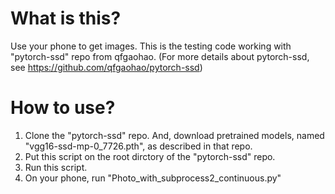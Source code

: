 # What is this?
Use your phone to get images.
This is the testing code working with "pytorch-ssd" repo from qfgaohao. (For more details about pytorch-ssd, see https://github.com/qfgaohao/pytorch-ssd)

# How to use?
1) Clone the "pytorch-ssd" repo. And, download pretrained models, named "vgg16-ssd-mp-0_7726.pth", as described in that repo.
2) Put this script on the root dirctory of the "pytorch-ssd" repo.
3) Run this script.
4) On your phone, run "Photo_with_subprocess2_continuous.py"
